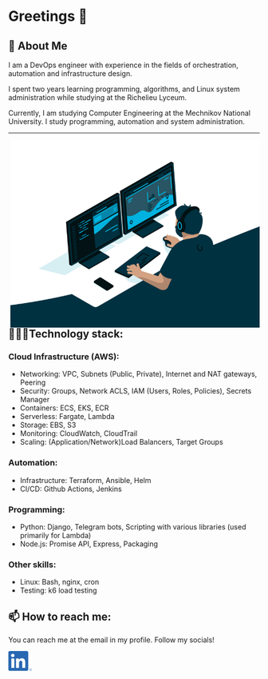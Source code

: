 # Greetings 👋
## 📖 **About Me**

I am a DevOps engineer with experience in the fields of orchestration,
automation and infrastructure design.

I spent two years learning programming, algorithms, and Linux
system administration while studying at the Richelieu Lyceum.

Currently, I am studying Computer Engineering at the Mechnikov
National University. I study programming, automation and system
administration.

---
<img align="right" src="./files/code.gif?raw=true" width="500" />

## 👨🏼‍💻**Technology stack**:
### **Cloud Infrastructure (AWS)**:
- Networking: VPC, Subnets (Public, Private), Internet and NAT gateways, Peering
- Security: Groups, Network ACLS, IAM (Users, Roles, Policies), Secrets Manager
- Containers: ECS, EKS, ECR
- Serverless: Fargate, Lambda
- Storage: EBS, S3
- Monitoring: CloudWatch, CloudTrail
- Scaling: (Application/Network)Load Balancers, Target Groups

### **Automation**:
- Infrastructure: Terraform, Ansible, Helm
- CI/CD: Github Actions, Jenkins

### **Programming**:
- Python: Django, Telegram bots, Scripting with various libraries (used primarily for Lambda)
- Node.js: Promise API, Express, Packaging

### **Other skills**:
- Linux: Bash, nginx, cron
- Testing: k6 load testing

## 📫 How to reach me:
You can reach me at the email in my profile. Follow my socials!

[<img src="./files/linkedin.png" height="40em" align="center" alt="Follow me on LinkedIn" title="Follow Raymo111 on LinkedIn"/>](https://linkedin.com/in/Shurgentum)

<!-- 
- 𝙼𝚘𝚗𝚘𝚜𝚙𝚊𝚌𝚎𝚍 𝚝𝚎𝚡𝚝 𝚏𝚛𝚘𝚖 [𝚑𝚝𝚝𝚙𝚜://𝚢𝚊𝚢𝚝𝚎𝚡𝚝.𝚌𝚘𝚖/𝚖𝚘𝚗𝚘𝚜𝚙𝚊𝚌𝚎/](https://yaytext.com/monospace/)
 -->
